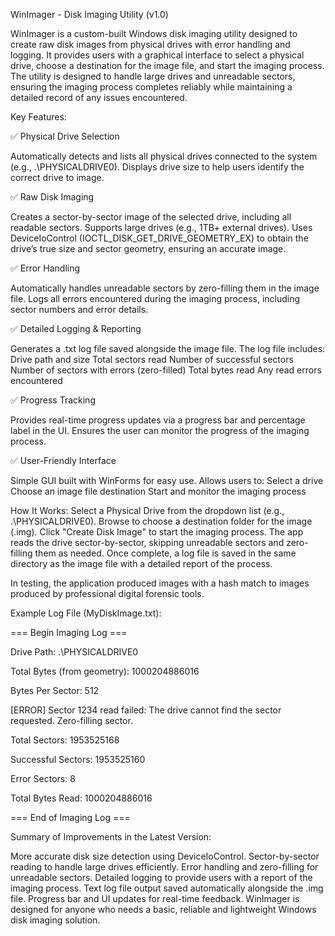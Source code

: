 WinImager - Disk Imaging Utility (v1.0)

WinImager is a custom-built Windows disk imaging utility designed to create raw disk images from physical drives with error handling and logging. It provides users with a graphical interface to select a physical drive, choose a destination for the image file, and start the imaging process. The utility is designed to handle large drives and unreadable sectors, ensuring the imaging process completes reliably while maintaining a detailed record of any issues encountered.

Key Features:

✅ Physical Drive Selection

Automatically detects and lists all physical drives connected to the system (e.g., \.\PHYSICALDRIVE0). Displays drive size to help users identify the correct drive to image.

✅ Raw Disk Imaging

Creates a sector-by-sector image of the selected drive, including all readable sectors. Supports large drives (e.g., 1TB+ external drives). Uses DeviceIoControl (IOCTL_DISK_GET_DRIVE_GEOMETRY_EX) to obtain the drive’s true size and sector geometry, ensuring an accurate image.

✅ Error Handling

Automatically handles unreadable sectors by zero-filling them in the image file. Logs all errors encountered during the imaging process, including sector numbers and error details.

✅ Detailed Logging & Reporting

Generates a .txt log file saved alongside the image file. The log file includes: Drive path and size Total sectors read Number of successful sectors Number of sectors with errors (zero-filled) Total bytes read Any read errors encountered

✅ Progress Tracking

Provides real-time progress updates via a progress bar and percentage label in the UI. Ensures the user can monitor the progress of the imaging process.

✅ User-Friendly Interface

Simple GUI built with WinForms for easy use. Allows users to: Select a drive Choose an image file destination Start and monitor the imaging process

How It Works: Select a Physical Drive from the dropdown list (e.g., \.\PHYSICALDRIVE0). Browse to choose a destination folder for the image (.img). Click "Create Disk Image" to start the imaging process. The app reads the drive sector-by-sector, skipping unreadable sectors and zero-filling them as needed. Once complete, a log file is saved in the same directory as the image file with a detailed report of the process.

In testing, the application produced images with a hash match to images produced by professional digital forensic tools.

Example Log File (MyDiskImage.txt):

=== Begin Imaging Log ===

Drive Path: \.\PHYSICALDRIVE0

Total Bytes (from geometry): 1000204886016

Bytes Per Sector: 512

[ERROR] Sector 1234 read failed: The drive cannot find the sector requested. Zero-filling sector.

Total Sectors: 1953525168

Successful Sectors: 1953525160

Error Sectors: 8

Total Bytes Read: 1000204886016

=== End of Imaging Log ===

Summary of Improvements in the Latest Version:

More accurate disk size detection using DeviceIoControl.
Sector-by-sector reading to handle large drives efficiently.
Error handling and zero-filling for unreadable sectors.
Detailed logging to provide users with a report of the imaging process.
Text log file output saved automatically alongside the .img file.
Progress bar and UI updates for real-time feedback.
WinImager is designed for anyone who needs a basic, reliable and lightweight Windows disk imaging solution.
